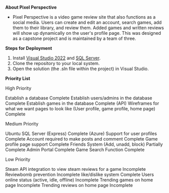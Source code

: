 **About Pixel Perspective**
- Pixel Perspective is a video game review site that also functions as a social media. Users can create and edit an account, search games, add them to their library, and review them. Added games and written reviews will show up dynamically on the user's profile page. This was designed as a capstone project and is maintained by a team of three. 

**Steps for Deployment**
1. Install <a href="https://visualstudio.microsoft.com/downloads/" target="_blank">Visual Studio 2022</a> and <a href="https://www.microsoft.com/en-us/sql-server/sql-server-downloads" target="_blank">SQL Server</a>.
2. Clone the repository to your local system.
3. Open the solution (the .sln file within the project) in Visual Studio. 

**Priority List**

High Priority

Establish a database Complete
Establish users/admins in the database Complete
Establish games in the database Complete (API)
Wireframes for what we want pages to look like (User profile, game profile, home page) Complete

Medium Priority

Ubuntu SQL Server (Express) Complete (Azure)
Support for user profiles Complete
Account required to make posts and comment Complete
Game profile page support Complete
Friends System (Add, unadd, block) Partially Complete
Admin Portal Complete
Game Search Function Complete

Low Priority

Steam API integration to view steam reviews for a game Incomplete
Reviewbomb prevention Incomplete
like/dislike system Complete
Users online status (active, idle, offline) Incomplete
Trending games on home page Incomplete
Trending reviews on home page Incomplete

